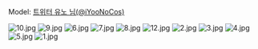 ﻿---
dddd: 2024.08.02 뉴레트로스튜디오 시프티
nickname: 유노
sns_type: x
sns_id: iYooNoCos
---

<a name="iYooNoCos"></a>
Model: <a href="https://x.com/iYooNoCos" target="_blank">트위터 유노 님(@iYooNoCos)</a>

![10.jpg](/assets/img/2024/08-02/10.jpg)
![9.jpg](/assets/img/2024/08-02/9.jpg)
![6.jpg](/assets/img/2024/08-02/6.jpg)
![7.jpg](/assets/img/2024/08-02/7.jpg)
![8.jpg](/assets/img/2024/08-02/8.jpg)
![12.jpg](/assets/img/2024/08-02/12.jpg)
![2.jpg](/assets/img/2024/08-02/2.jpg)
![3.jpg](/assets/img/2024/08-02/3.jpg)
![4.jpg](/assets/img/2024/08-02/4.jpg)
![5.jpg](/assets/img/2024/08-02/5.jpg)
![1.jpg](/assets/img/2024/08-02/1.jpg)